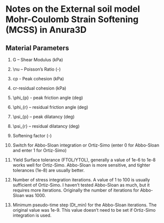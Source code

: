 # Notes on the External soil model Mohr-Coulomb Strain Softening (MCSS) in Anura3D


## Material Parameters
1.	G – Shear Modulus (kPa)
2.	\nu – Poisson’s Ratio (-)
3.	cp - Peak cohesion (kPa)
4.	cr-residual cohesion (kPa)
5.	\phi_{p} - peak friction angle (deg)
6.	\phi_{r} – residual friction angle (deg)
7.	\psi_{p} – peak dilatancy (deg)
8.	\psi_{r} – residual dilatancy (deg)
9.	Softening factor (-)
10. Switch for Abbo-Sloan integration or Ortiz-Simo (enter 0 for Abbo-Sloan and enter 1 for Ortiz-Simo)

11. Yield Surface tolerance (FTOL/YTOL), generally a value of 1e-6 to 1e-8 works well for Ortiz-Simo. Abbo-Sloan is more sensitive, and tighter tolerances (1e-8) are usually better.

12. Number of stress integration iterations. A value of 1 to 100 is usually sufficient of Ortiz-Simo. I haven’t tested Abbo-Sloan as much, but it requires more iterations. Originally the number of iterations for Abbo-Sloan was 1000.

13. Minimum pseudo-time step (Dt_min) for the Abbo-Sloan iterations. The original value was 1e-9. This value doesn’t need to be set if Ortiz-Simo integration is used.